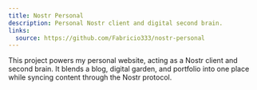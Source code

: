 ```yaml
---
title: Nostr Personal
description: Personal Nostr client and digital second brain.
links:
  source: https://github.com/Fabricio333/nostr-personal
---
```


This project powers my personal website, acting as a Nostr client and second brain. It blends a blog, digital garden, and portfolio into one place while syncing content through the Nostr protocol.
